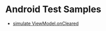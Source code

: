 # Android Test Samples

- [simulate ViewModel.onCleared](https://github.com/satoshun-android-example/Tests/blob/master/app/src/test/java/com/github/satoshun/example/architectures/BaseViewModelTest.kt)
